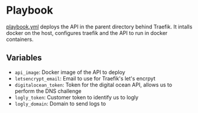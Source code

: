 # Playbook

[playbook.yml](./playbook.yml) deploys the API in the parent directory behind
Traefik. It intalls docker on the host, configures traefik and the API to run in
docker containers.

## Variables

- `api_image`: Docker image of the API to deploy
- `letsencrypt_email`: Email to use for Traefik's let's encrpyt
- `digitalocean_token`: Token for the digital ocean API, allows us to perform
  the DNS challenge
- `logly_token`: Customer token to identify us to logly
- `logly_domain`: Domain to send logs to
